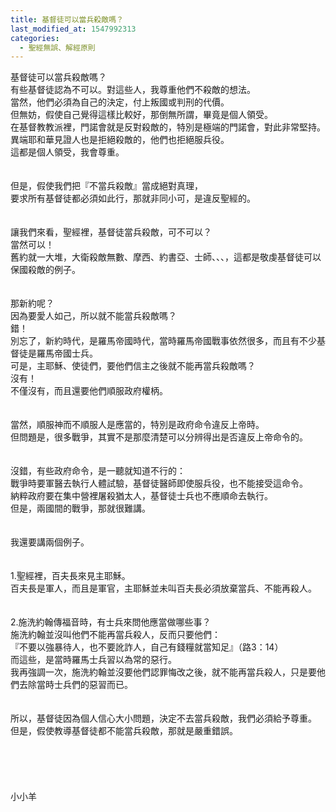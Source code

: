 ```yaml
---
title: 基督徒可以當兵殺敵嗎？
last_modified_at: 1547992313
categories:
  - 聖經無誤、解經原則
---
```


基督徒可以當兵殺敵嗎？<br>有些基督徒認為不可以。<!--more-->對這些人，我尊重他們不殺敵的想法。<br>當然，他們必須為自己的決定，付上叛國或判刑的代價。<br>但無妨，假使自己覺得這樣比較好，那倒無所謂，畢竟是個人領受。<br>在基督教教派裡，門諾會就是反對殺敵的，特別是極端的門諾會，對此非常堅持。<br>異端耶和華見證人也是拒絕殺敵的，他們也拒絕服兵役。<br>這都是個人領受，我會尊重。<br><br> <br>但是，假使我們把『不當兵殺敵』當成絕對真理，<br>要求所有基督徒都必須如此行，那就非同小可，是違反聖經的。<br> <br><br>讓我們來看，聖經裡，基督徒當兵殺敵，可不可以？<br>當然可以！<br>舊約就一大堆，大衛殺敵無數、摩西、約書亞、士師、、、，這都是敬虔基督徒可以保國殺敵的例子。<br> <br><br>那新約呢？<br>因為要愛人如己，所以就不能當兵殺敵嗎？<br>錯！<br>別忘了，新約時代，是羅馬帝國時代，當時羅馬帝國戰事依然很多，而且有不少基督徒是羅馬帝國士兵。<br>可是，主耶穌、使徒們，要他們信主之後就不能再當兵殺敵嗎？<br>沒有！<br>不僅沒有，而且還要他們順服政府權柄。<br><br> <br>當然，順服神而不順服人是應當的，特別是政府命令違反上帝時。<br>但問題是，很多戰爭，其實不是那麼清楚可以分辨得出是否違反上帝命令的。<br><br> <br>沒錯，有些政府命令，是一聽就知道不行的：<br>戰爭時要軍醫去執行人體試驗，基督徒醫師即使服兵役，也不能接受這命令。<br>納粹政府要在集中營裡屠殺猶太人，基督徒士兵也不應順命去執行。<br>但是，兩國間的戰爭，那就很難講。<br><br> <br>我還要講兩個例子。<br><br> <br>1.聖經裡，百夫長來見主耶穌。<br>百夫長是軍人，而且是軍官，主耶穌並未叫百夫長必須放棄當兵、不能再殺人。<br><br> <br>2.施洗約翰傳福音時，有士兵來問他應當做哪些事？<br>施洗約翰並沒叫他們不能再當兵殺人，反而只要他們：<br>『不要以強暴待人，也不要訛詐人，自己有錢糧就當知足』（路3：14）<br>而這些，是當時羅馬士兵習以為常的惡行。<br>我再強調一次，施洗約翰並沒要他們認罪悔改之後，就不能再當兵殺人，只是要他們去除當時士兵們的惡習而已。<br><br> <br>所以，基督徒因為個人信心大小問題，決定不去當兵殺敵，我們必須給予尊重。<br>但是，假使教導基督徒都不能當兵殺敵，那就是嚴重錯誤。<br><br> <br><br><br><br>小小羊<br><br><br><br><br><br><br><br>
